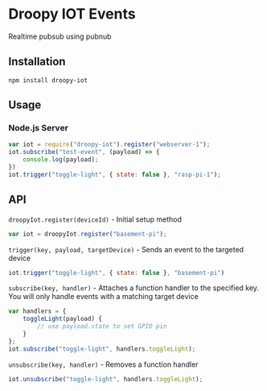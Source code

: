 # Droopy IOT Events
Realtime pubsub using pubnub

## Installation
```
npm install droopy-iot
```

## Usage
### Node.js Server
```javascript
var iot = require("droopy-iot").register("webserver-1");
iot.subscribe("test-event", (payload) => {
    console.log(payload);
})
iot.trigger("toggle-light", { state: false }, "rasp-pi-1");
```

## API
`droopyIot.register(deviceId)` - Initial setup method
```javascript
var iot = droopyIot.register("basement-pi");
```

`trigger(key, payload, targetDevice)` - Sends an event to the targeted device
```javascript
iot.trigger("toggle-light", { state: false }, "basement-pi")
```
`subscribe(key, handler)` - Attaches a function handler to the specified key. You will only handle events with a matching target device
```javascript
var handlers = {
    toggleLight(payload) { 
        // use payload.state to set GPIO pin
    }
};
iot.subscribe("toggle-light", handlers.toggleLight);
```
`unsubscribe(key, handler)` - Removes a function handler
```javascript
iot.unsubscribe("toggle-light", handlers.toggleLight);
```
